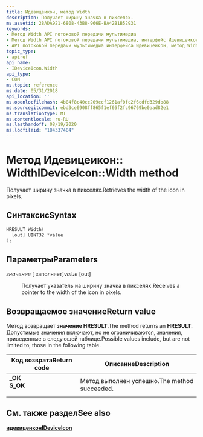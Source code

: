 ```yaml
---
title: Идевицеикон, метод Width
description: Получает ширину значка в пикселях.
ms.assetid: 28ADA921-6808-43B8-966E-BA42B1B52931
keywords:
- Метод Width API потоковой передачи мультимедиа
- Метод Width API потоковой передачи мультимедиа, интерфейс Идевицеикон
- API потоковой передачи мультимедиа интерфейса Идевицеикон, метод Width
topic_type:
- apiref
api_name:
- IDeviceIcon.Width
api_type:
- COM
ms.topic: reference
ms.date: 05/31/2018
api_location: ''
ms.openlocfilehash: 4b04f8c40cc209ccf1261af0fc2f6cdfd329db88
ms.sourcegitcommit: ebd3ce6908ff865f1ef66f2fc96769be0aad82e1
ms.translationtype: MT
ms.contentlocale: ru-RU
ms.lasthandoff: 08/19/2020
ms.locfileid: "104337404"
---
```

# <a name="ideviceiconwidth-method"></a><span data-ttu-id="7ecab-106">Метод Идевицеикон:: Width</span><span class="sxs-lookup"><span data-stu-id="7ecab-106">IDeviceIcon::Width method</span></span>

<span data-ttu-id="7ecab-107">Получает ширину значка в пикселях.</span><span class="sxs-lookup"><span data-stu-id="7ecab-107">Retrieves the width of the icon in pixels.</span></span>

## <a name="syntax"></a><span data-ttu-id="7ecab-108">Синтаксис</span><span class="sxs-lookup"><span data-stu-id="7ecab-108">Syntax</span></span>


```C++
HRESULT Width(
  [out] UINT32 *value
);
```



## <a name="parameters"></a><span data-ttu-id="7ecab-109">Параметры</span><span class="sxs-lookup"><span data-stu-id="7ecab-109">Parameters</span></span>

<dl> <dt>

<span data-ttu-id="7ecab-110">*значение* \[ заполняет\]</span><span class="sxs-lookup"><span data-stu-id="7ecab-110">*value* \[out\]</span></span>
</dt> <dd>

<span data-ttu-id="7ecab-111">Получает указатель на ширину значка в пикселях.</span><span class="sxs-lookup"><span data-stu-id="7ecab-111">Receives a pointer to the width of the icon in pixels.</span></span>

</dd> </dl>

## <a name="return-value"></a><span data-ttu-id="7ecab-112">Возвращаемое значение</span><span class="sxs-lookup"><span data-stu-id="7ecab-112">Return value</span></span>

<span data-ttu-id="7ecab-113">Метод возвращает **значение HRESULT**.</span><span class="sxs-lookup"><span data-stu-id="7ecab-113">The method returns an **HRESULT**.</span></span> <span data-ttu-id="7ecab-114">Допустимые значения включают, но не ограничиваются, значения, приведенные в следующей таблице.</span><span class="sxs-lookup"><span data-stu-id="7ecab-114">Possible values include, but are not limited to, those in the following table.</span></span>



| <span data-ttu-id="7ecab-115">Код возврата</span><span class="sxs-lookup"><span data-stu-id="7ecab-115">Return code</span></span>                                                                          | <span data-ttu-id="7ecab-116">Описание</span><span class="sxs-lookup"><span data-stu-id="7ecab-116">Description</span></span>                      |
|--------------------------------------------------------------------------------------|----------------------------------|
| <dl> <span data-ttu-id="7ecab-117"><dt>**\_ОК**</dt></span><span class="sxs-lookup"><span data-stu-id="7ecab-117"><dt>**S\_OK**</dt></span></span> </dl> | <span data-ttu-id="7ecab-118">Метод выполнен успешно.</span><span class="sxs-lookup"><span data-stu-id="7ecab-118">The method succeeded.</span></span><br/> |



 

## <a name="see-also"></a><span data-ttu-id="7ecab-119">См. также раздел</span><span class="sxs-lookup"><span data-stu-id="7ecab-119">See also</span></span>

<dl> <dt>

[<span data-ttu-id="7ecab-120">**идевицеикон**</span><span class="sxs-lookup"><span data-stu-id="7ecab-120">**IDeviceIcon**</span></span>](/previous-versions/windows/desktop/api/windows.media.streaming/nn-windows-media-streaming-ideviceicon)
</dt> </dl>

 

